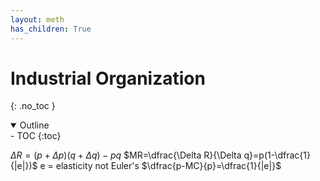 ```yaml
---
layout: meth
has_children: True
---
```

# Industrial Organization
{: .no_toc }

<details open markdown="block">
  <summary>
    Outline
  </summary>
- TOC
{:toc}
</details>

$\Delta R = (p+\Delta p)(q+\Delta q)-pq$
$MR=\dfrac{\Delta R}{\Delta q}=p(1-\dfrac{1}{|e|})$
e = elasticity not Euler's
$\dfrac{p-MC}{p}=\dfrac{1}{|e|}$
